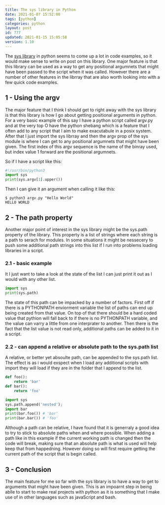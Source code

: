 ```yaml
---
title: The sys library in Python
date: 2021-01-07 15:52:00
tags: [python]
categories: python
layout: post
id: 777
updated: 2021-01-15 15:05:58
version: 1.10
---
```


The [sys library](https://docs.python.org/3.7/library/sys.html) in python seems to come up a lot in code examples, so it would make sense to write on post on this library. One major feature is that this library can be used as a way to get any positional argumnets that might have been passed to the script when it was called. However there are a number of other features in the librray that are also worth looking into with a few quick code examples.

<!-- more -->

## 1 - Using the argv

The major feature that I think I should get to right away with the sys library is that this library is how I go about getting positional arguments in python. For a very basic example of this say I have a python script called argv.py and at the very top O have the python shebang which is a feature that I often add to any script that I aim to make exacutabule in a posix system. After that I just import the sys librray and then the argv prop of the sys module is where I can get to any positional argumnets that might have been given. The first index of this argv sequence is the name of the binray used, but index value 1 forward are the positional argumnets.

So if I have a script like this:

```python
#!/usr/bin/python3
import sys
print(sys.argv[1].upper())
```

Then I can give it an argument when calling it like this:

```
$ python3 argv.py "Hello World"
HELLO WORLD
```

## 2 - The path property

Another major point of interest in the sys library might be the sys.path property of the library. This property is a list of strings where each string is a path to serach for modules. In some situations it might be nessecery to push some additional path strings into this list if I run into problems loading libraries in a script.

### 2.1 - basic example

It I just want to take a look at the state of the list I can just print it out as I would with any other list.

```python
import sys
print(sys.path)
```

The state of this path can be impacked by a number of factors. First off if there is a PYTHONPATH enviorment variable the list of paths can end up being created from that value. On top of that there should be a hard coded value that pythion will fall back to if there is no PYTHONPATH variable, and the value can varry a little from one interprater to another. Then there is the fact that the list value is not read only, additional paths can be added to it in a script.

### 2.2 - can append a relative or absolute path to the sys.path list

A relative, or better yet absoulte path, can be appended to the sys.path list. The effect is as i would exspect when I load any additional scripts with import they will load if they are in the folder that I append to the list.

```python
def foo():
    return 'bar'
def bar():
    return 'foo'
```

```python
import sys
sys.path.append('nested');
import bar
print(bar.foo()) # 'bar'
print(bar.bar()) # 'foo'
```

Although a path can be relative, I have found that it is generraly a good idea to try to stick to absolute paths when and where possible. When adding a path like in this example if the current working path is changed then the code will break, making sure that an absolute path is what is used will help keep that from happedning. However doing so will first require getting the current path of the script that is begin called.

## 3 - Conclusion

The main feature for me so far with the sys library is to have a way to get to arguments that might have been given. This is an impoarnt step in being ablle to start to make real projects with python as it is something that I make use of in other languages such as javaScript and bash.
